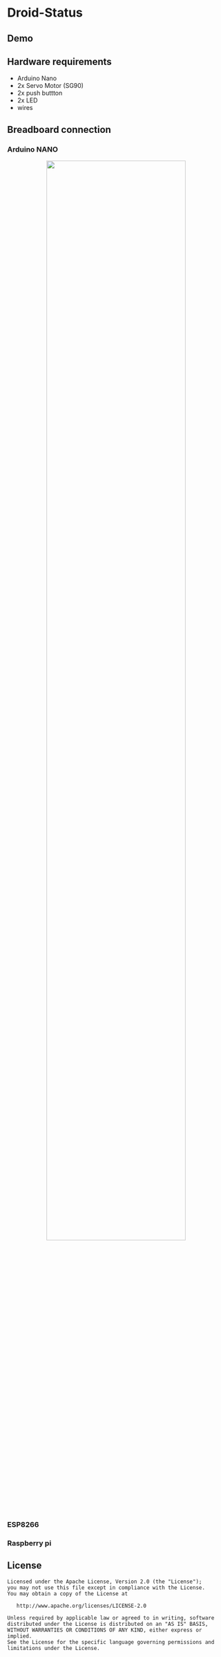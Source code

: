 # Droid-Status 


Demo
-----




Hardware requirements
-----
- Arduino Nano
- 2x Servo Motor (SG90)
- 2x push buttton
- 2x LED
- wires

Breadboard connection
-----

### Arduino NANO      

<p align="center">
   <img src="https://github.com/ManolescuSebastian/Droid-Status/blob/master/arduino/images/droid_status_breadboard.png" width="80%"></img>
</p>

### ESP8266     


### Raspberry pi     


License
------
         

    Licensed under the Apache License, Version 2.0 (the "License");
    you may not use this file except in compliance with the License.
    You may obtain a copy of the License at

       http://www.apache.org/licenses/LICENSE-2.0

    Unless required by applicable law or agreed to in writing, software
    distributed under the License is distributed on an "AS IS" BASIS,
    WITHOUT WARRANTIES OR CONDITIONS OF ANY KIND, either express or implied.
    See the License for the specific language governing permissions and
    limitations under the License.

